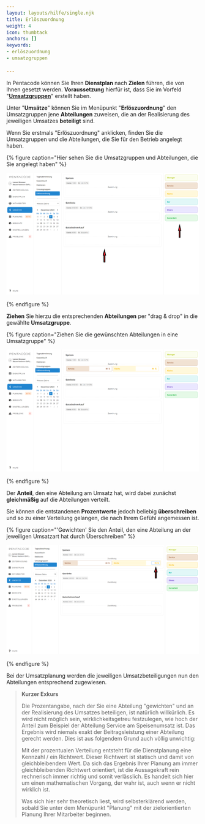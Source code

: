 ```yaml
---
layout: layouts/hilfe/single.njk
title: Erlöszuordnung
weight: 4
icon: thumbtack
anchors: []
keywords:
- erlöszuordnung
- umsatzgruppen

---
```

In Pentacode können Sie Ihren **Dienstplan** nach **Zielen** führen, die von Ihnen gesetzt werden. **Voraussetzung** hierfür ist, dass Sie im Vorfeld "[**Umsatzgruppen**](/hilfe/handbuch/umsaetze/umsatzgruppen/#anlegen-von-umsatzgruppen)" erstellt haben.

Unter "**Umsätze**" können Sie im Menüpunkt "**Erlöszuordnung**" den Umsatzgruppen jene **Abteilungen** zuweisen, die an der Realisierung des jeweiligen Umsatzes **beteiligt** sind.

Wenn Sie erstmals "Erlöszuordnung" anklicken, finden Sie die Umsatzgruppen und die Abteilungen, die Sie für den Betrieb angelegt haben.

{% figure caption="Hier sehen Sie die Umsatzgruppen und Abteilungen, die Sie angelegt haben" %}

![](/uploads/erloszuordnung1.png)

{% endfigure %}

**Ziehen** Sie hierzu die entsprechenden **Abteilungen** per "drag & drop" in die gewählte **Umsatzgruppe**.

{% figure caption="Ziehen Sie die gewünschten Abteilungen in eine Umsatzgruppe" %}

![](/uploads/erloszuordnung2.png)

{% endfigure %}

Der **Anteil**, den eine Abteilung am Umsatz hat, wird dabei zunächst **gleichmäßig** auf die Abteilungen verteilt.

Sie können die entstandenen **Prozentwerte** jedoch beliebig **überschreiben** und so zu einer Verteilung gelangen, die nach Ihrem Gefühl angemessen ist.

{% figure caption="'Gewichten' Sie den Anteil, den eine Abteilung an der jeweiligen Umsatzart hat durch Überschreiben" %}

![](/uploads/erloszuordnung3.png)

{% endfigure %}

Bei der Umsatzplanung werden die jeweiligen Umsatzbeteiligungen nun den Abteilungen entsprechend zugewiesen.

> **Kurzer Exkurs**
>
> Die Prozentangabe, nach der Sie eine Abteilung "gewichten" und an der Realisierung des Umsatzes beteiligen, ist natürlich willkürlich. Es wird nicht möglich sein, wirklichkeitsgetreu festzulegen, wie hoch der Anteil zum Beispiel der Abteilung Service am Speisenumsatz ist. Das Ergebnis wird niemals exakt der Beitragsleistung einer Abteilung gerecht werden. Dies ist aus folgendem Grund auch völlig unwichtig:
>
> Mit der prozentualen Verteilung entsteht für die Dienstplanung eine Kennzahl / ein Richtwert. Dieser Richtwert ist statisch und damit von gleichbleibendem Wert. Da sich das Ergebnis Ihrer Planung am immer gleichbleibenden Richtwert orientiert, ist die Aussagekraft rein rechnerisch immer richtig und somit verlässlich. Es handelt sich hier um einen mathematischen Vorgang, der wahr ist, auch wenn er nicht wirklich ist.
>
> Was sich hier sehr theoretisch liest, wird selbsterklärend werden, sobald Sie unter dem Menüpunkt "Planung" mit der zielorientierten Planung Ihrer Mitarbeiter beginnen.
